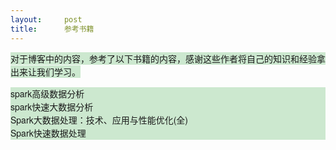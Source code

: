 ```yaml
---
layout:     post
title:      参考书籍
---
```

<div id="article_content" class="article_content clearfix csdn-tracking-statistics" data-pid="blog" data-mod="popu_307" data-dsm="post">
								            <link rel="stylesheet" href="https://csdnimg.cn/release/phoenix/template/css/ck_htmledit_views-f76675cdea.css">
						<div class="htmledit_views" id="content_views">
                
<span style="font-family:'Microsoft YaHei', 'Helvetica Neue', SimSun;font-size:14px;line-height:21px;background-color:rgb(204,232,207);">对于博客中的内容，参考了以下书籍的内容，感谢这些作者将自己的知识和经验拿出来让我们学习。</span>
<div style="font-family:'Microsoft YaHei', 'Helvetica Neue', SimSun;font-size:14px;line-height:21px;background-color:rgb(204,232,207);">
spark高级数据分析</div>
<div style="font-family:'Microsoft YaHei', 'Helvetica Neue', SimSun;font-size:14px;line-height:21px;background-color:rgb(204,232,207);">
spark快速大数据分析</div>
<div style="font-family:'Microsoft YaHei', 'Helvetica Neue', SimSun;font-size:14px;line-height:21px;background-color:rgb(204,232,207);">
Spark大数据处理：技术、应用与性能优化(全)</div>
<div style="font-family:'Microsoft YaHei', 'Helvetica Neue', SimSun;font-size:14px;line-height:21px;background-color:rgb(204,232,207);">
Spark快速数据处理</div>
            </div>
                </div>
